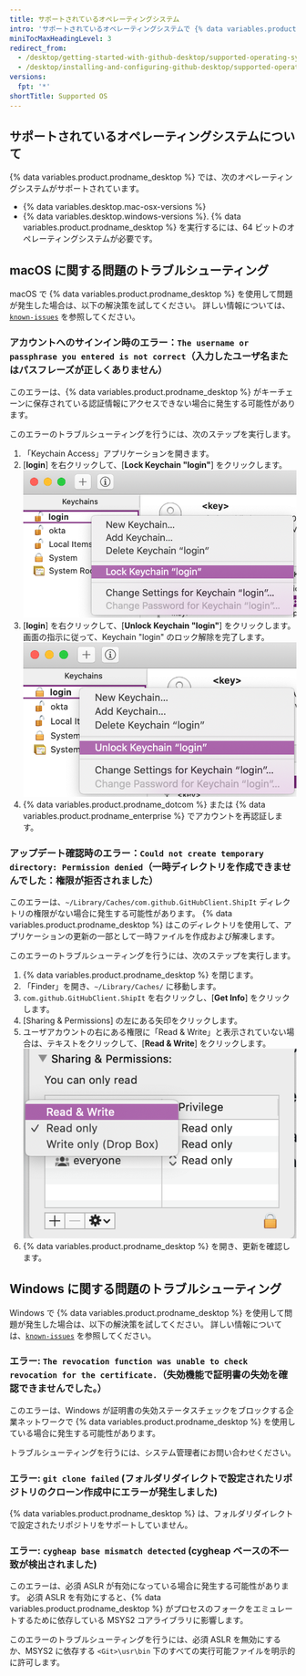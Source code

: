 ```yaml
---
title: サポートされているオペレーティングシステム
intro: 'サポートされているオペレーティングシステムで {% data variables.product.prodname_desktop %} を使用できます。'
miniTocMaxHeadingLevel: 3
redirect_from:
  - /desktop/getting-started-with-github-desktop/supported-operating-systems
  - /desktop/installing-and-configuring-github-desktop/supported-operating-systems
versions:
  fpt: '*'
shortTitle: Supported OS
---
```


## サポートされているオペレーティングシステムについて

{% data variables.product.prodname_desktop %} では、次のオペレーティングシステムがサポートされています。
- {% data variables.desktop.mac-osx-versions %}
- {% data variables.desktop.windows-versions %}. {% data variables.product.prodname_desktop %} を実行するには、64 ビットのオペレーティングシステムが必要です。

## macOS に関する問題のトラブルシューティング
macOS で {% data variables.product.prodname_desktop %} を使用して問題が発生した場合は、以下の解決策を試してください。 詳しい情報については、[`known-issues`](https://github.com/desktop/desktop/blob/development/docs/known-issues.md) を参照してください。

### アカウントへのサインイン時のエラー：`The username or passphrase you entered is not correct`（入力したユーザ名またはパスフレーズが正しくありません）

このエラーは、{% data variables.product.prodname_desktop %} がキーチェーンに保存されている認証情報にアクセスできない場合に発生する可能性があります。

このエラーのトラブルシューティングを行うには、次のステップを実行します。

1. 「Keychain Access」アプリケーションを開きます。
2. [**login**] を右クリックして、[**Lock Keychain "login"**] をクリックします。 !["Lock Keychain "login" オプション](/assets/images/help/desktop/mac-lock-keychain.png)
3. [**login**] を右クリックして、[**Unlock Keychain "login"**] をクリックします。 画面の指示に従って、Keychain "login" のロック解除を完了します。 !["Unlock Keychain "login" オプション](/assets/images/help/desktop/mac-unlock-keychain.png)
4. {% data variables.product.prodname_dotcom %} または {% data variables.product.prodname_enterprise %} でアカウントを再認証します。

### アップデート確認時のエラー：`Could not create temporary directory: Permission denied`（一時ディレクトリを作成できませんでした：権限が拒否されました）

このエラーは、`~/Library/Caches/com.github.GitHubClient.ShipIt` ディレクトリの権限がない場合に発生する可能性があります。 {% data variables.product.prodname_desktop %} はこのディレクトリを使用して、アプリケーションの更新の一部として一時ファイルを作成および解凍します。

このエラーのトラブルシューティングを行うには、次のステップを実行します。

1. {% data variables.product.prodname_desktop %} を閉じます。
2. 「Finder」を開き、`~/Library/Caches/` に移動します。
3. `com.github.GitHubClient.ShipIt` を右クリックし、[**Get Info**] をクリックします。
4. [Sharing & Permissions] の左にある矢印をクリックします。
5. ユーザアカウントの右にある権限に「Read & Write」と表示されていない場合は、テキストをクリックして、[**Read & Write**] をクリックします。 !["Sharing & Permissions" オプション](/assets/images/help/desktop/mac-adjust-permissions.png)
6. {% data variables.product.prodname_desktop %} を開き、更新を確認します。

## Windows に関する問題のトラブルシューティング
Windows で {% data variables.product.prodname_desktop %} を使用して問題が発生した場合は、以下の解決策を試してください。 詳しい情報については、[`known-issues`](https://github.com/desktop/desktop/blob/development/docs/known-issues.md) を参照してください。

### エラー: `The revocation function was unable to check revocation for the certificate.`（失効機能で証明書の失効を確認できませんでした。）

このエラーは、Windows が証明書の失効ステータスチェックをブロックする企業ネットワークで {% data variables.product.prodname_desktop %} を使用している場合に発生する可能性があります。

トラブルシューティングを行うには、システム管理者にお問い合わせください。

### エラー: `git clone failed` (フォルダリダイレクトで設定されたリポジトリのクローン作成中にエラーが発生しました)

{% data variables.product.prodname_desktop %} は、フォルダリダイレクトで設定されたリポジトリをサポートしていません。

### エラー: `cygheap base mismatch detected` (cygheap ベースの不一致が検出されました)

このエラーは、必須 ASLR が有効になっている場合に発生する可能性があります。 必須 ASLR を有効にすると、{% data variables.product.prodname_desktop %} がプロセスのフォークをエミュレートするために依存している MSYS2 コアライブラリに影響します。

このエラーのトラブルシューティングを行うには、必須 ASLR を無効にするか、MSYS2 に依存する `<Git>\usr\bin` 下のすべての実行可能ファイルを明示的に許可します。
